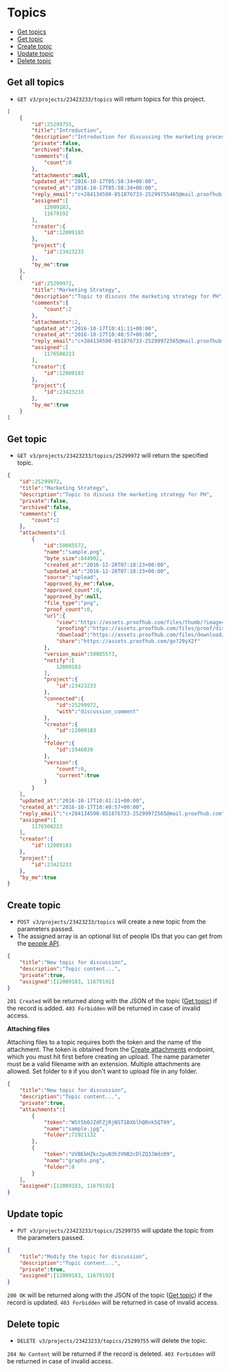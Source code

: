 Topics
====================

* [Get topics](#get-topics)
* [Get topic](#get-topic)
* [Create topic](#create-topic)
* [Update topic](#update-topic)
* [Delete topic](#delete-topic)

Get all topics
----------------

* `GET v3/projects/23423233/topics` will return topics for this project.

```json
[
    {
        "id":25299755,
        "title":"Introduction",
        "description":"Introduction for discussing the marketing process",
        "private":false,
        "archived":false,
        "comments":{
            "count":0
        },
        "attachments":null,
        "updated_at":"2016-10-17T05:58:34+00:00",
        "created_at":"2016-10-17T05:58:34+00:00",
        "reply_email":"c+284134590-851876733-25299755465@mail.proofhub.com",
        "assigned":[
            12009183,
            11679192
        ],
        "creator":{
            "id":12009183
        },
        "project":{
            "id":23423233
        },
        "by_me":true
    },
    {
        "id":25299972,
        "title":"Marketing Strategy",
        "description":"Topic to discuss the marketing strategy for PH",
        "comments":{
            "count":2
        },
        "attachments":2,
        "updated_at":"2016-10-17T10:41:11+00:00",
        "created_at":"2016-10-17T10:40:57+00:00",
        "reply_email":"c+284134590-851876733-25299972565@mail.proofhub.com",
        "assigned":[
            1176508223
        ],
        "creator":{
            "id":12009183
        },
        "project":{
            "id":23423233
        },
        "by_me":true
    }
]
```

Get topic
----------------

* `GET v3/projects/23423233/topics/25299972` will return the specified topic.

```json
{
    "id":25299972,
    "title":"Marketing Strategy",
    "description":"Topic to discuss the marketing strategy for PH",
    "private":false,
    "archived":false,
    "comments":{
        "count":2
    },
    "attachments":[
        {
            "id":50085572,
            "name":"sample.png",
            "byte_size":844902,
            "created_at":"2016-12-28T07:18:23+00:00",
            "updated_at":"2016-12-28T07:18:23+00:00",
            "source":"upload",
            "approved_by_me":false,
            "approved_count":0,
            "approved_by":null,
            "file_type":"png",
            "proof_count":0,
            "url":{
                "view":"https://assets.proofhub.com/files/thumb/?image=107184987/857657006/7349029dfd97a1861bdbcc913734aacf1482909503ky/7affbafe96af69db97c8dd0289069e6a/3.png",
                "proofing":"https://assets.proofhub.com/files/proof/display?1/5008557374/857657006/107184987/1482900878/1482909521/",
                "download":"https://assets.proofhub.com/files/download/?107184987/857657006/7349029dfd97a1861bdbcc913734aacf1482909503ky/7affbafe96af69db97c8dd0289069e6a/3.png",
                "share":"https://assets.proofhub.com/go?29yX2f"
            },
            "version_main":50085573,
            "notify":[
                12009183
            ],
            "project":{
                "id":23423233
            },
            "connected":{
                "id":25299972,
                "with":"discussion_comment"
            },
            "creator":{
                "id":12009183
            },
            "folder":{
                "id":1946039
            },
            "version":{
                "count":0,
                "current":true
            }
        }
    ],
    "updated_at":"2016-10-17T10:41:11+00:00",
    "created_at":"2016-10-17T10:40:57+00:00",
    "reply_email":"c+284134590-851876733-25299972565@mail.proofhub.com",
    "assigned":[
        1176508223
    ],
    "creator":{
        "id":12009183
    },
    "project":{
        "id":23423233
    },
    "by_me":true
}
```
Create topic
----------------

* `POST v3/projects/23423233/topics` will create a new topic from the parameters passed. 
* The assigned array is an optional list of people IDs that you can get from the [people API](https://github.com/ProofHub/api_v3/blob/master/sections/people.md). 

```json
{
	"title":"New topic for discussion",
	"description":"Topic content...",
	"private":true,
	"assigned":[12009183, 11679192]
}
```

`201 Created` will be returned along with the JSON of the topic ([Get topic](#get-topic)) if the record is added. `403 Forbidden` will be returned in case of invalid access.

**Attaching files**

Attaching files to a topic requires both the token and the name of the attachment. The token is obtained from the [Create attachments](
https://github.com/ProofHub/api_v3/blob/master/sections/attachemnts.md#create-attachment) endpoint, which you must hit first before creating an upload. The name parameter must be a valid filename with an extension. Multiple attachments are allowed. Set folder to `0` if you don't want to upload file in any folder.

```json
{
	"title":"New topic for discussion",
	"description":"Topic content...",
	"private":true,
	"attachments":[
		{
			"token":"WSt5b0JZdFZjRjNST1BXblhQRnk5QT09",
			"name":"sample.jpg",
			"folder":72921132
		},
		{
			"token":"UVBEbHZkc2puN3h3VHB2cDlZQ3JWdz09",
			"name":"graphs.png",
			"folder":0
		}
	],
	"assigned":[12009183, 11679192]
}
```

Update topic
----------------

* `PUT v3/projects/23423233/topics/25299755` will update the topic from the parameters passed.

```json
{
	"title":"Modify the topic for discussion",
	"description":"Topic content...",
	"private":true,
    "assigned":[12009183, 11679192]
}
```

`200 OK` will be returned along with the JSON of the topic ([Get topic](#get-topic)) if the record is updated. `403 Forbidden` will be returned in case of invalid access.

Delete topic
----------------

* `DELETE v3/projects/23423233/topics/25299755` will delete the topic.

`204 No Content` will be returned if the record is deleted. `403 Forbidden` will be returned in case of invalid access.

